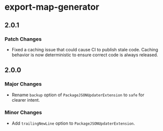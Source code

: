 # export-map-generator

## 2.0.1

### Patch Changes

- Fixed a caching issue that could cause CI to publish stale code. Caching
  behavior is now deterministic to ensure correct code is always released.

## 2.0.0

### Major Changes

- Rename `backup` option of `PackageJSONUpdaterExtension` to `safe` for clearer
  intent.

### Minor Changes

- Add `trailingNewLine` option to `PackageJSONUpdaterExtension`.
